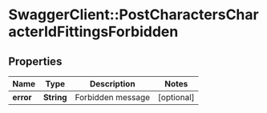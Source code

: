 # SwaggerClient::PostCharactersCharacterIdFittingsForbidden

## Properties
Name | Type | Description | Notes
------------ | ------------- | ------------- | -------------
**error** | **String** | Forbidden message | [optional] 


